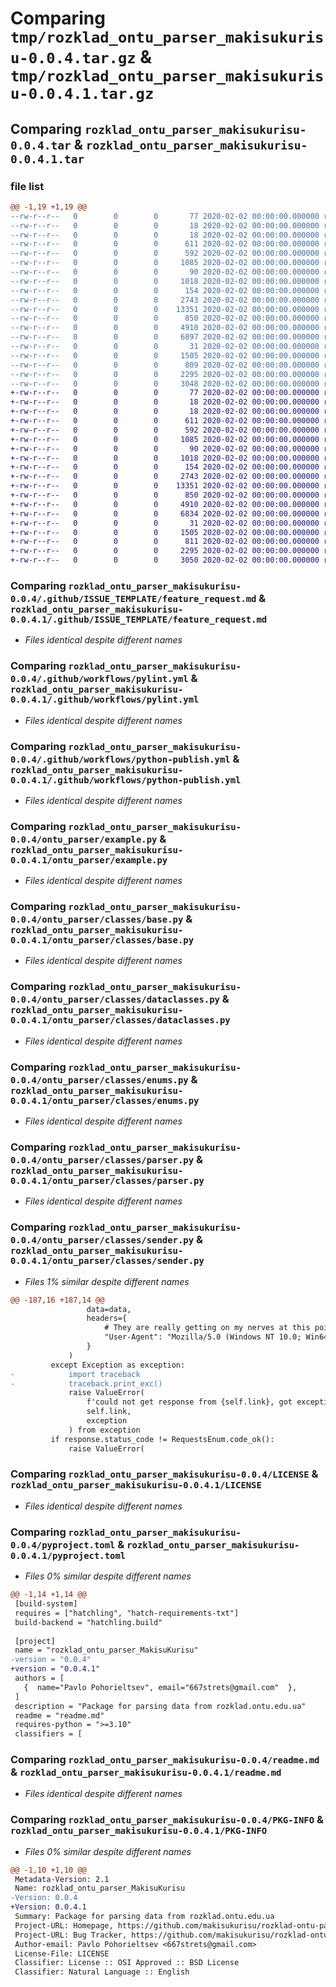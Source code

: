 # Comparing `tmp/rozklad_ontu_parser_makisukurisu-0.0.4.tar.gz` & `tmp/rozklad_ontu_parser_makisukurisu-0.0.4.1.tar.gz`

## Comparing `rozklad_ontu_parser_makisukurisu-0.0.4.tar` & `rozklad_ontu_parser_makisukurisu-0.0.4.1.tar`

### file list

```diff
@@ -1,19 +1,19 @@
--rw-r--r--   0        0        0       77 2020-02-02 00:00:00.000000 rozklad_ontu_parser_makisukurisu-0.0.4/requirements.txt
--rw-r--r--   0        0        0       18 2020-02-02 00:00:00.000000 rozklad_ontu_parser_makisukurisu-0.0.4/run_lint.bat
--rw-r--r--   0        0        0       18 2020-02-02 00:00:00.000000 rozklad_ontu_parser_makisukurisu-0.0.4/run_lint.sh
--rw-r--r--   0        0        0      611 2020-02-02 00:00:00.000000 rozklad_ontu_parser_makisukurisu-0.0.4/.github/ISSUE_TEMPLATE/feature_request.md
--rw-r--r--   0        0        0      592 2020-02-02 00:00:00.000000 rozklad_ontu_parser_makisukurisu-0.0.4/.github/workflows/pylint.yml
--rw-r--r--   0        0        0     1085 2020-02-02 00:00:00.000000 rozklad_ontu_parser_makisukurisu-0.0.4/.github/workflows/python-publish.yml
--rw-r--r--   0        0        0       90 2020-02-02 00:00:00.000000 rozklad_ontu_parser_makisukurisu-0.0.4/ontu_parser/__init__.py
--rw-r--r--   0        0        0     1018 2020-02-02 00:00:00.000000 rozklad_ontu_parser_makisukurisu-0.0.4/ontu_parser/example.py
--rw-r--r--   0        0        0      154 2020-02-02 00:00:00.000000 rozklad_ontu_parser_makisukurisu-0.0.4/ontu_parser/classes/__init__.py
--rw-r--r--   0        0        0     2743 2020-02-02 00:00:00.000000 rozklad_ontu_parser_makisukurisu-0.0.4/ontu_parser/classes/base.py
--rw-r--r--   0        0        0    13351 2020-02-02 00:00:00.000000 rozklad_ontu_parser_makisukurisu-0.0.4/ontu_parser/classes/dataclasses.py
--rw-r--r--   0        0        0      850 2020-02-02 00:00:00.000000 rozklad_ontu_parser_makisukurisu-0.0.4/ontu_parser/classes/enums.py
--rw-r--r--   0        0        0     4910 2020-02-02 00:00:00.000000 rozklad_ontu_parser_makisukurisu-0.0.4/ontu_parser/classes/parser.py
--rw-r--r--   0        0        0     6897 2020-02-02 00:00:00.000000 rozklad_ontu_parser_makisukurisu-0.0.4/ontu_parser/classes/sender.py
--rw-r--r--   0        0        0       31 2020-02-02 00:00:00.000000 rozklad_ontu_parser_makisukurisu-0.0.4/.gitignore
--rw-r--r--   0        0        0     1505 2020-02-02 00:00:00.000000 rozklad_ontu_parser_makisukurisu-0.0.4/LICENSE
--rw-r--r--   0        0        0      809 2020-02-02 00:00:00.000000 rozklad_ontu_parser_makisukurisu-0.0.4/pyproject.toml
--rw-r--r--   0        0        0     2295 2020-02-02 00:00:00.000000 rozklad_ontu_parser_makisukurisu-0.0.4/readme.md
--rw-r--r--   0        0        0     3048 2020-02-02 00:00:00.000000 rozklad_ontu_parser_makisukurisu-0.0.4/PKG-INFO
+-rw-r--r--   0        0        0       77 2020-02-02 00:00:00.000000 rozklad_ontu_parser_makisukurisu-0.0.4.1/requirements.txt
+-rw-r--r--   0        0        0       18 2020-02-02 00:00:00.000000 rozklad_ontu_parser_makisukurisu-0.0.4.1/run_lint.bat
+-rw-r--r--   0        0        0       18 2020-02-02 00:00:00.000000 rozklad_ontu_parser_makisukurisu-0.0.4.1/run_lint.sh
+-rw-r--r--   0        0        0      611 2020-02-02 00:00:00.000000 rozklad_ontu_parser_makisukurisu-0.0.4.1/.github/ISSUE_TEMPLATE/feature_request.md
+-rw-r--r--   0        0        0      592 2020-02-02 00:00:00.000000 rozklad_ontu_parser_makisukurisu-0.0.4.1/.github/workflows/pylint.yml
+-rw-r--r--   0        0        0     1085 2020-02-02 00:00:00.000000 rozklad_ontu_parser_makisukurisu-0.0.4.1/.github/workflows/python-publish.yml
+-rw-r--r--   0        0        0       90 2020-02-02 00:00:00.000000 rozklad_ontu_parser_makisukurisu-0.0.4.1/ontu_parser/__init__.py
+-rw-r--r--   0        0        0     1018 2020-02-02 00:00:00.000000 rozklad_ontu_parser_makisukurisu-0.0.4.1/ontu_parser/example.py
+-rw-r--r--   0        0        0      154 2020-02-02 00:00:00.000000 rozklad_ontu_parser_makisukurisu-0.0.4.1/ontu_parser/classes/__init__.py
+-rw-r--r--   0        0        0     2743 2020-02-02 00:00:00.000000 rozklad_ontu_parser_makisukurisu-0.0.4.1/ontu_parser/classes/base.py
+-rw-r--r--   0        0        0    13351 2020-02-02 00:00:00.000000 rozklad_ontu_parser_makisukurisu-0.0.4.1/ontu_parser/classes/dataclasses.py
+-rw-r--r--   0        0        0      850 2020-02-02 00:00:00.000000 rozklad_ontu_parser_makisukurisu-0.0.4.1/ontu_parser/classes/enums.py
+-rw-r--r--   0        0        0     4910 2020-02-02 00:00:00.000000 rozklad_ontu_parser_makisukurisu-0.0.4.1/ontu_parser/classes/parser.py
+-rw-r--r--   0        0        0     6834 2020-02-02 00:00:00.000000 rozklad_ontu_parser_makisukurisu-0.0.4.1/ontu_parser/classes/sender.py
+-rw-r--r--   0        0        0       31 2020-02-02 00:00:00.000000 rozklad_ontu_parser_makisukurisu-0.0.4.1/.gitignore
+-rw-r--r--   0        0        0     1505 2020-02-02 00:00:00.000000 rozklad_ontu_parser_makisukurisu-0.0.4.1/LICENSE
+-rw-r--r--   0        0        0      811 2020-02-02 00:00:00.000000 rozklad_ontu_parser_makisukurisu-0.0.4.1/pyproject.toml
+-rw-r--r--   0        0        0     2295 2020-02-02 00:00:00.000000 rozklad_ontu_parser_makisukurisu-0.0.4.1/readme.md
+-rw-r--r--   0        0        0     3050 2020-02-02 00:00:00.000000 rozklad_ontu_parser_makisukurisu-0.0.4.1/PKG-INFO
```

### Comparing `rozklad_ontu_parser_makisukurisu-0.0.4/.github/ISSUE_TEMPLATE/feature_request.md` & `rozklad_ontu_parser_makisukurisu-0.0.4.1/.github/ISSUE_TEMPLATE/feature_request.md`

 * *Files identical despite different names*

### Comparing `rozklad_ontu_parser_makisukurisu-0.0.4/.github/workflows/pylint.yml` & `rozklad_ontu_parser_makisukurisu-0.0.4.1/.github/workflows/pylint.yml`

 * *Files identical despite different names*

### Comparing `rozklad_ontu_parser_makisukurisu-0.0.4/.github/workflows/python-publish.yml` & `rozklad_ontu_parser_makisukurisu-0.0.4.1/.github/workflows/python-publish.yml`

 * *Files identical despite different names*

### Comparing `rozklad_ontu_parser_makisukurisu-0.0.4/ontu_parser/example.py` & `rozklad_ontu_parser_makisukurisu-0.0.4.1/ontu_parser/example.py`

 * *Files identical despite different names*

### Comparing `rozklad_ontu_parser_makisukurisu-0.0.4/ontu_parser/classes/base.py` & `rozklad_ontu_parser_makisukurisu-0.0.4.1/ontu_parser/classes/base.py`

 * *Files identical despite different names*

### Comparing `rozklad_ontu_parser_makisukurisu-0.0.4/ontu_parser/classes/dataclasses.py` & `rozklad_ontu_parser_makisukurisu-0.0.4.1/ontu_parser/classes/dataclasses.py`

 * *Files identical despite different names*

### Comparing `rozklad_ontu_parser_makisukurisu-0.0.4/ontu_parser/classes/enums.py` & `rozklad_ontu_parser_makisukurisu-0.0.4.1/ontu_parser/classes/enums.py`

 * *Files identical despite different names*

### Comparing `rozklad_ontu_parser_makisukurisu-0.0.4/ontu_parser/classes/parser.py` & `rozklad_ontu_parser_makisukurisu-0.0.4.1/ontu_parser/classes/parser.py`

 * *Files identical despite different names*

### Comparing `rozklad_ontu_parser_makisukurisu-0.0.4/ontu_parser/classes/sender.py` & `rozklad_ontu_parser_makisukurisu-0.0.4.1/ontu_parser/classes/sender.py`

 * *Files 1% similar despite different names*

```diff
@@ -187,16 +187,14 @@
                 data=data,
                 headers={
                     # They are really getting on my nerves at this point TBH
                     "User-Agent": "Mozilla/5.0 (Windows NT 10.0; Win64; x64)",
                 }
             )
         except Exception as exception:
-            import traceback
-            traceback.print_exc()
             raise ValueError(
                 f'could not get response from {self.link}, got exception: {exception}',
                 self.link,
                 exception
             ) from exception
         if response.status_code != RequestsEnum.code_ok():
             raise ValueError(
```

### Comparing `rozklad_ontu_parser_makisukurisu-0.0.4/LICENSE` & `rozklad_ontu_parser_makisukurisu-0.0.4.1/LICENSE`

 * *Files identical despite different names*

### Comparing `rozklad_ontu_parser_makisukurisu-0.0.4/pyproject.toml` & `rozklad_ontu_parser_makisukurisu-0.0.4.1/pyproject.toml`

 * *Files 0% similar despite different names*

```diff
@@ -1,14 +1,14 @@
 [build-system]
 requires = ["hatchling", "hatch-requirements-txt"]
 build-backend = "hatchling.build"
 
 [project]
 name = "rozklad_ontu_parser_MakisuKurisu"
-version = "0.0.4"
+version = "0.0.4.1"
 authors = [
   {  name="Pavlo Pohorieltsev", email="667strets@gmail.com"  },
 ]
 description = "Package for parsing data from rozklad.ontu.edu.ua"
 readme = "readme.md"
 requires-python = ">=3.10"
 classifiers = [
```

### Comparing `rozklad_ontu_parser_makisukurisu-0.0.4/readme.md` & `rozklad_ontu_parser_makisukurisu-0.0.4.1/readme.md`

 * *Files identical despite different names*

### Comparing `rozklad_ontu_parser_makisukurisu-0.0.4/PKG-INFO` & `rozklad_ontu_parser_makisukurisu-0.0.4.1/PKG-INFO`

 * *Files 0% similar despite different names*

```diff
@@ -1,10 +1,10 @@
 Metadata-Version: 2.1
 Name: rozklad_ontu_parser_MakisuKurisu
-Version: 0.0.4
+Version: 0.0.4.1
 Summary: Package for parsing data from rozklad.ontu.edu.ua
 Project-URL: Homepage, https://github.com/makisukurisu/rozklad-ontu-parser
 Project-URL: Bug Tracker, https://github.com/makisukurisu/rozklad-ontu-parser/issues
 Author-email: Pavlo Pohorieltsev <667strets@gmail.com>
 License-File: LICENSE
 Classifier: License :: OSI Approved :: BSD License
 Classifier: Natural Language :: English
```

